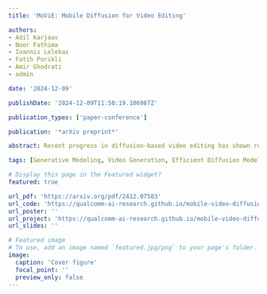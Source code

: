```yaml
---
title: 'MoViE: Mobile Diffusion for Video Editing'

authors:
- Adil Karjauv
- Noor Fathima
- Ioannis Lelekas
- Fatih Porikli
- Amir Ghodrati
- admin

date: '2024-12-09'

publishDate: '2024-12-09T11:50:19.106987Z'

publication_types: ['paper-conference']

publication: '*arXiv preprint*'

abstract: Recent progress in diffusion-based video editing has shown remarkable potential for practical applications. However, these methods remain prohibitively expensive and challenging to deploy on mobile devices. In this study, we introduce a series of optimizations that render mobile video editing feasible. Building upon the existing image editing model, we first optimize its architecture and incorporate a lightweight autoencoder. Subsequently, we extend classifier-free guidance distillation to multiple modalities, resulting in a threefold on-device speedup. Finally, we reduce the number of sampling steps to one by introducing a novel adversarial distillation scheme which preserves the controllability of the editing process. Collectively, these optimizations enable video editing at 12 frames per second on mobile devices, while maintaining high quality. Our results are available at https://qualcomm-ai-research.github.io/mobile-video-editing/

tags: [Generative Modeling, Video Generation, Efficient Diffusion Model]

# Display this page in the Featured widget?
featured: true

url_pdf: 'https://arxiv.org/pdf/2412.07583'
url_code: 'https://qualcomm-ai-research.github.io/mobile-video-diffusion/'
url_poster: ''
url_project: 'https://qualcomm-ai-research.github.io/mobile-video-diffusion/'
url_slides: ''

# Featured image
# To use, add an image named `featured.jpg/png` to your page's folder.
image:
  caption: 'Cover figure'
  focal_point: ''
  preview_only: false
---
```

